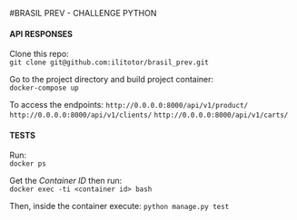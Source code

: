 #BRASIL PREV - CHALLENGE PYTHON

#### API RESPONSES

Clone this repo:\
` git clone git@github.com:ilitotor/brasil_prev.git `

Go to the project directory and build project container:\
` docker-compose up  `


To access the endpoints:
`http://0.0.0.0:8000/api/v1/product/`
`http://0.0.0.0:8000/api/v1/clients/`
`http://0.0.0.0:8000/api/v1/carts/`

#### TESTS

Run:\
`docker ps`

Get the _Container ID_ then run:\
`docker exec -ti <container id> bash`

Then, inside the container execute:
`python manage.py test`
